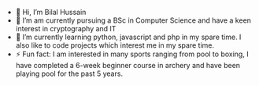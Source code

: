 - 👋 Hi, I’m Bilal Hussain
- 👀 I’m am currently pursuing a BSc in Computer Science and have a keen interest in cryptography and IT
- 🌱 I’m currently learning python, javascript and php in my spare time. I also like to code projects which interest me in my spare time.
- ⚡ Fun fact: I am interested in many sports ranging from pool to boxing, I have completed a 6-week beginner course in archery and have been playing pool for the past 5 years.

<!---
BilalH123/BilalH123 is a ✨ special ✨ repository because its `README.md` (this file) appears on your GitHub profile.
You can click the Preview link to take a look at your changes.
--->
